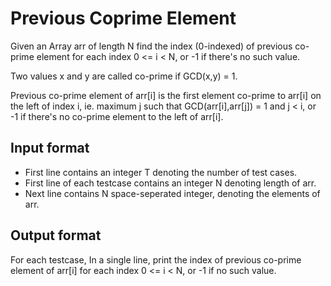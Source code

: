 # Previous Coprime Element

Given an Array arr of length N find the index (0-indexed) of previous co-prime element for each index 0 <= i < N, or -1 if there's no such value.

Two values x and y are called co-prime if GCD(x,y) = 1.

Previous co-prime element of arr[i] is the first element co-prime to arr[i] on the left of index i, ie. maximum j such that GCD(arr[i],arr[j]) = 1 and j < i, or -1 if there's no co-prime element to the left of arr[i].

## Input format

- First line contains an integer T denoting the number of test cases.
- First line of each testcase contains an integer N denoting length of arr.
- Next line contains N space-seperated integer, denoting the elements of arr.

## Output format

For each testcase, In a single line, print the index of previous co-prime element of arr[i] for each index 0 <= i < N, or -1 if no such value.
